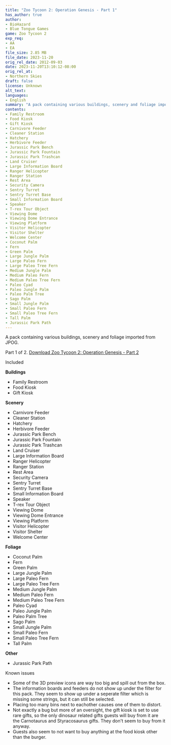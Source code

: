 ```yaml
---
title: "Zoo Tycoon 2: Operation Genesis - Part 1"
has_author: true
author: 
- BioHazard
- Blue Tongue Games
game: Zoo Tycoon 2
exp_req:
- AA 
- EA
file_size: 2.85 MB
file_date: 2023-11-20
orig_rel_date: 2012-09-03
date: 2023-11-20T13:10:12-08:00
orig_rel_at: 
- Northern Skies
draft: false
license: Unknown
alt_text: 
languages:
- English
summary: "A pack containing various buildings, scenery and foliage imported from JPOG."
contents:
- Family Restroom
- Food Kiosk
- Gift Kiosk
- Carnivore Feeder
- Cleaner Station
- Hatchery
- Herbivore Feeder
- Jurassic Park Bench
- Jurassic Park Fountain
- Jurassic Park Trashcan
- Land Cruiser
- Large Information Board
- Ranger Helicopter
- Ranger Station
- Rest Area
- Security Camera
- Sentry Turret
- Sentry Turret Base
- Small Information Board
- Speaker
- T-rex Tour Object
- Viewing Dome
- Viewing Dome Entrance
- Viewing Platform
- Visitor Helicopter
- Visitor Shelter
- Welcome Center
- Coconut Palm
- Fern
- Green Palm
- Large Jungle Palm
- Large Paleo Fern
- Large Paleo Tree Fern
- Medium Jungle Palm
- Medium Paleo Fern
- Medium Paleo Tree Fern
- Paleo Cyad
- Paleo Jungle Palm
- Paleo Palm Tree
- Sago Palm
- Small Jungle Palm
- Small Paleo Fern
- Small Paleo Tree Fern
- Tall Palm
- Jurassic Park Path
---
```


A pack containing various buildings, scenery and foliage imported from JPOG.

Part 1 of 2.
[Download Zoo Tycoon 2: Operation Genesis - Part 2](/mods/zt2/expansive-packs/zoo-tycoon-2-operation-genesis-p2/)


Included


**Buildings**

- Family Restroom
- Food Kiosk
- Gift Kiosk

**Scenery**

- Carnivore Feeder
- Cleaner Station
- Hatchery
- Herbivore Feeder
- Jurassic Park Bench
- Jurassic Park Fountain
- Jurassic Park Trashcan
- Land Cruiser
- Large Information Board
- Ranger Helicopter
- Ranger Station
- Rest Area
- Security Camera
- Sentry Turret
- Sentry Turret Base
- Small Information Board
- Speaker
- T-rex Tour Object
- Viewing Dome
- Viewing Dome Entrance
- Viewing Platform
- Visitor Helicopter
- Visitor Shelter
- Welcome Center

**Foliage**

- Coconut Palm
- Fern
- Green Palm
- Large Jungle Palm
- Large Paleo Fern
- Large Paleo Tree Fern
- Medium Jungle Palm
- Medium Paleo Fern
- Medium Paleo Tree Fern
- Paleo Cyad
- Paleo Jungle Palm
- Paleo Palm Tree
- Sago Palm
- Small Jungle Palm
- Small Paleo Fern
- Small Paleo Tree Fern
- Tall Palm

**Other**

- Jurassic Park Path


Known issues


- Some of the 3D preview icons are way too big and spill out from the box.
- The information boards and feeders do not show up under the filter for this pack. They seem to show up under a seperate filter which is missing some strings, but it can still be selected.
- Placing too many bins next to eachother causes one of them to distort.
- Not exactly a bug but more of an oversight, the gift kiosk is set to use rare gifts, so the only dinosaur related gifts guests will buy from it are the Carnotaurus and Styracosaurus gifts. They don't seem to buy from it anyway.
- Guests also seem to not want to buy anything at the food kiosk other than the burger.